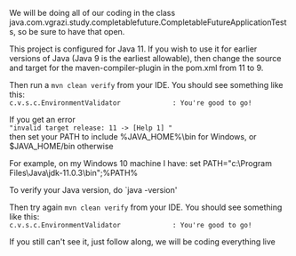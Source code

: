 We will be doing all of our coding in the class java.com.vgrazi.study.completablefuture.CompletableFutureApplicationTests, so be sure to have that open.

This project is configured for Java 11. If you wish to use it for earlier versions of Java (Java 9 is the earliest allowable), then change the source and target for the maven-compiler-plugin in the pom.xml from 11 to 9.

Then run a `mvn clean verify` from your IDE. You should see something like this:  
`c.v.s.c.EnvironmentValidator             : You're good to go!`

If you get an error  
`"invalid target release: 11 -> [Help 1] "`   
then set your PATH to include 
 %JAVA_HOME%\bin for Windows, or
$JAVA_HOME/bin otherwise

For example, on my Windows 10 machine I have:
set PATH="c:\Program Files\Java\jdk-11.0.3\bin";%PATH%

To verify your Java version, do
`java -version' 

Then try again
 `mvn clean verify` from your IDE. You should see something like this:  
`c.v.s.c.EnvironmentValidator             : You're good to go!`

If you still can't see it, just follow along, we will be coding everything live
